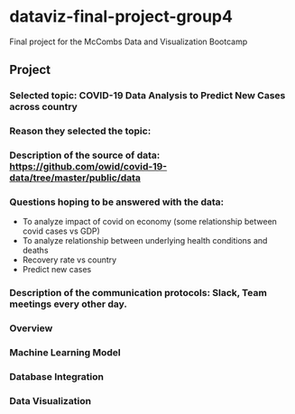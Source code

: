 # dataviz-final-project-group4
Final project for the McCombs Data and Visualization Bootcamp

## Project
### Selected topic: COVID-19 Data Analysis to Predict New Cases across country
### Reason they selected the topic: 
### Description of the source of data: https://github.com/owid/covid-19-data/tree/master/public/data
### Questions hoping to be answered with the data: 
- To analyze impact of covid on economy (some relationship between covid cases vs GDP)
- To analyze relationship between underlying health conditions and deaths
- Recovery rate vs country
- Predict new cases

### Description of the communication protocols: Slack, Team meetings every other day.

### Overview

### Machine Learning Model

### Database Integration

### Data Visualization




